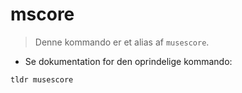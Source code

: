 # mscore

> Denne kommando er et alias af `musescore`.

- Se dokumentation for den oprindelige kommando:

`tldr musescore`
